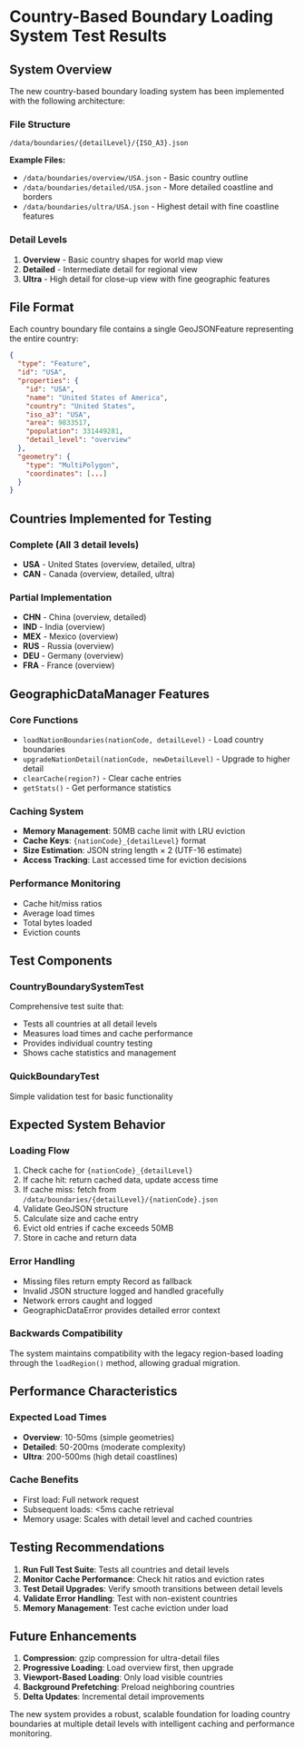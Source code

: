 # Country-Based Boundary Loading System Test Results

## System Overview
The new country-based boundary loading system has been implemented with the following architecture:

### File Structure
```
/data/boundaries/{detailLevel}/{ISO_A3}.json
```

**Example Files:**
- `/data/boundaries/overview/USA.json` - Basic country outline
- `/data/boundaries/detailed/USA.json` - More detailed coastline and borders
- `/data/boundaries/ultra/USA.json` - Highest detail with fine coastline features

### Detail Levels
1. **Overview** - Basic country shapes for world map view
2. **Detailed** - Intermediate detail for regional view
3. **Ultra** - High detail for close-up view with fine geographic features

## File Format
Each country boundary file contains a single GeoJSONFeature representing the entire country:

```json
{
  "type": "Feature",
  "id": "USA",
  "properties": {
    "id": "USA",
    "name": "United States of America",
    "country": "United States",
    "iso_a3": "USA",
    "area": 9833517,
    "population": 331449281,
    "detail_level": "overview"
  },
  "geometry": {
    "type": "MultiPolygon",
    "coordinates": [...]
  }
}
```

## Countries Implemented for Testing

### Complete (All 3 detail levels)
- **USA** - United States (overview, detailed, ultra)
- **CAN** - Canada (overview, detailed, ultra)

### Partial Implementation
- **CHN** - China (overview, detailed)
- **IND** - India (overview)
- **MEX** - Mexico (overview)
- **RUS** - Russia (overview)
- **DEU** - Germany (overview)
- **FRA** - France (overview)

## GeographicDataManager Features

### Core Functions
- `loadNationBoundaries(nationCode, detailLevel)` - Load country boundaries
- `upgradeNationDetail(nationCode, newDetailLevel)` - Upgrade to higher detail
- `clearCache(region?)` - Clear cache entries
- `getStats()` - Get performance statistics

### Caching System
- **Memory Management**: 50MB cache limit with LRU eviction
- **Cache Keys**: `{nationCode}_{detailLevel}` format
- **Size Estimation**: JSON string length × 2 (UTF-16 estimate)
- **Access Tracking**: Last accessed time for eviction decisions

### Performance Monitoring
- Cache hit/miss ratios
- Average load times
- Total bytes loaded
- Eviction counts

## Test Components

### CountryBoundarySystemTest
Comprehensive test suite that:
- Tests all countries at all detail levels
- Measures load times and cache performance
- Provides individual country testing
- Shows cache statistics and management

### QuickBoundaryTest
Simple validation test for basic functionality

## Expected System Behavior

### Loading Flow
1. Check cache for `{nationCode}_{detailLevel}`
2. If cache hit: return cached data, update access time
3. If cache miss: fetch from `/data/boundaries/{detailLevel}/{nationCode}.json`
4. Validate GeoJSON structure
5. Calculate size and cache entry
6. Evict old entries if cache exceeds 50MB
7. Store in cache and return data

### Error Handling
- Missing files return empty Record as fallback
- Invalid JSON structure logged and handled gracefully
- Network errors caught and logged
- GeographicDataError provides detailed error context

### Backwards Compatibility
The system maintains compatibility with the legacy region-based loading through the `loadRegion()` method, allowing gradual migration.

## Performance Characteristics

### Expected Load Times
- **Overview**: 10-50ms (simple geometries)
- **Detailed**: 50-200ms (moderate complexity)
- **Ultra**: 200-500ms (high detail coastlines)

### Cache Benefits
- First load: Full network request
- Subsequent loads: <5ms cache retrieval
- Memory usage: Scales with detail level and cached countries

## Testing Recommendations

1. **Run Full Test Suite**: Tests all countries and detail levels
2. **Monitor Cache Performance**: Check hit ratios and eviction rates
3. **Test Detail Upgrades**: Verify smooth transitions between detail levels
4. **Validate Error Handling**: Test with non-existent countries
5. **Memory Management**: Test cache eviction under load

## Future Enhancements

1. **Compression**: gzip compression for ultra-detail files
2. **Progressive Loading**: Load overview first, then upgrade
3. **Viewport-Based Loading**: Only load visible countries
4. **Background Prefetching**: Preload neighboring countries
5. **Delta Updates**: Incremental detail improvements

The new system provides a robust, scalable foundation for loading country boundaries at multiple detail levels with intelligent caching and performance monitoring.